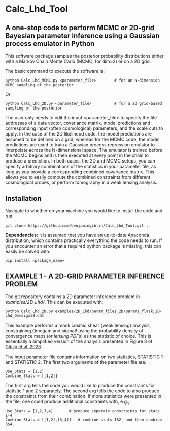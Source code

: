 # Calc_Lhd_Tool
## A one-stop code to perform MCMC or 2D-grid Bayesian parameter inference using a Gaussian process emulator in Python

This software package samples the posterior probability distributions either with a Markov Chain Monte Carlo (MCMC; for dim>2) or on a 2D grid.

The basic command to execute the software is:

```
python Calc_Lhd_MCMC.py <parameter_file>		# for an N-dimension MCMC sampling of the posterior
```

Or

```
python Calc_Lhd_2D.py <parameter_file>			# for a 2D grid-based sampling of the posterior
```

The user only needs to edit the input <parameter_file> to specify the file addresses of a data vector, covariance matrix, model predictions and corresponding input (often cosmological) parameters, and the scale cuts to apply. In the case of the 2D likelihood code, the model predictions are assumed to be defined on a grid, whereas for the MCMC code, the model predictions are used to train a Gaussian process regression emulator to interpolate across the N-dimensional space. The emulator is trained before the MCMC begins and is then executed at every point in the chain to produce a prediction. In both cases, the 2D and MCMC setups, you can specify arbitrary combinations of the statistics in your parameter file, as long as you provide a corresponding combined covariance matrix. This allows you to easily compute the combined constraints from different cosmological probes, or perform tomography in a weak lensing analysis. 

## Installation

Navigate to whether on your machine you would like to install the code and run:
```
git clone https://github.com/benjamingiblin/Calc_Lhd_Tool.git .
```

**Dependencies:** it is assumed that you have an up-to-date Anaconda distribution, which contains practically everything the code needs to run. If you encounter an error that a required python package is missing, this can easily be solved with:
```
pip install <package_name>
```


## EXAMPLE 1 - A 2D-GRID PARAMETER INFERENCE PROBLEM

The git repository contains a 2D parameter inference problem in *examples/2D_Lhd/*. This can be executed with:
```
python Calc_Lhd_2D.py examples/2D_Lhd/param_files_2D/params_flask_2D-Lhd_Ommsigma8.dat
```

This example performs a mock cosmic shear (weak lensing) analysis, constraining Omegam and sigma8 using the probability density of convergence maps (or *lensing PDFs*) as the statistic of choice. This is essentially a simplified version of the analysis presented in Figure 3 of [Giblin et al. 2023][1]

The input parameter file contains information on two statistics, STATISTIC 1 and STATISTIC 2. The first two arguments of the parameter file are:
```
Use_Stats = [1,2]
Combine_Stats = [[1,2]]
```
The first arg tells the code you would like to produce the constraints for statistic 1 and 2 separately. The second arg tells the code to also produce the constraints from their combination. If more statistics were presented in the file, one could produce additional constraints with, e.g.,:
```
Use_Stats = [1,2,3,4]		# produce separate constraints for stats 1-4
Combine_Stats = [[1,2],[3,4]]   # combine stats 1&2, and then combine 3&4.
```





[1]: https://arxiv.org/abs/2211.05708 "Giblin et al."